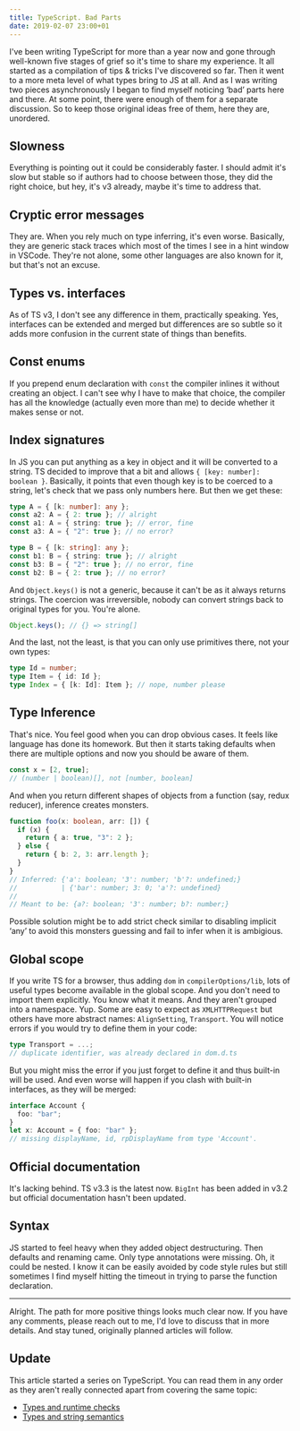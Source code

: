 ```yaml
---
title: TypeScript. Bad Parts
date: 2019-02-07 23:00+01
---
```


I've been writing TypeScript for more than a year now and gone through well-known five stages of grief so it's time to share my experience. It all started as a compilation of tips & tricks I've discovered so far. Then it went to a more meta level of what types bring to JS at all. And as I was writing two pieces asynchronously I began to find myself noticing ‘bad’ parts here and there. At some point, there were enough of them for a separate discussion. So to keep those original ideas free of them, here they are, unordered.

## Slowness

Everything is pointing out it could be considerably faster. I should admit it's slow but stable so if authors had to choose between those, they did the right choice, but hey, it's v3 already, maybe it's time to address that.

## Cryptic error messages

They are. When you rely much on type inferring, it's even worse. Basically, they are generic stack traces which most of the times I see in a hint window in VSCode. They're not alone, some other languages are also known for it, but that's not an excuse.

## Types vs. interfaces

As of TS v3, I don't see any difference in them, practically speaking. Yes, interfaces can be extended and merged but differences are so subtle so it adds more confusion in the current state of things than benefits.

## Const enums

If you prepend enum declaration with `const` the compiler inlines it without creating an object. I can't see why I have to make that choice, the compiler has all the knowledge (actually even more than me) to decide whether it makes sense or not.

## Index signatures

In JS you can put anything as a key in object and it will be converted to a string. TS decided to improve that a bit and allows `{ [key: number]: boolean }`. Basically, it points that even though key is to be coerced to a string, let's check that we pass only numbers here. But then we get these:

```typescript
type A = { [k: number]: any };
const a2: A = { 2: true }; // alright
const a1: A = { string: true }; // error, fine
const a3: A = { "2": true }; // no error?

type B = { [k: string]: any };
const b1: B = { string: true }; // alright
const b3: B = { "2": true }; // no error, fine
const b2: B = { 2: true }; // no error?
```

And `Object.keys()` is not a generic, because it can't be as it always returns strings. The coercion was irreversible, nobody can convert strings back to original types for you. You're alone.

```typescript
Object.keys(); // {} => string[]
```

And the last, not the least, is that you can only use primitives there, not your own types:

```typescript
type Id = number;
type Item = { id: Id };
type Index = { [k: Id]: Item }; // nope, number please
```

## Type Inference

That's nice. You feel good when you can drop obvious cases. It feels like language has done its homework. But then it starts taking defaults when there are multiple options and now you should be aware of them.

```typescript
const x = [2, true];
// (number | boolean)[], not [number, boolean]
```

And when you return different shapes of objects from a function (say, redux reducer), inference creates monsters.

```typescript
function foo(x: boolean, arr: []) {
  if (x) {
    return { a: true, "3": 2 };
  } else {
    return { b: 2, 3: arr.length };
  }
}
// Inferred: {'a': boolean; '3': number; 'b'?: undefined;}
//           | {'bar': number; 3: 0; 'a'?: undefined}
//
// Meant to be: {a?: boolean; '3': number; b?: number;}
```

Possible solution might be to add strict check similar to disabling implicit ‘any’ to avoid this monsters guessing and fail to infer when it is ambigious.

## Global scope

If you write TS for a browser, thus adding `dom` in `compilerOptions/lib`, lots of useful types become available in the global scope. And you don't need to import them explicitly. You know what it means. And they aren't grouped into a namespace. Yup.
Some are easy to expect as `XMLHTTPRequest` but others have more abstract names: `AlignSetting`, `Transport`. You will notice errors if you would try to define them in your code:

```typescript
type Transport = ...;
// duplicate identifier, was already declared in dom.d.ts
```

But you might miss the error if you just forget to define it and thus built-in will be used. And even worse will happen if you clash with built-in interfaces, as they will be merged:

```typescript
interface Account {
  foo: "bar";
}
let x: Account = { foo: "bar" };
// missing displayName, id, rpDisplayName from type 'Account'.
```

## Official documentation

It's lacking behind. TS v3.3 is the latest now. `BigInt` has been added in v3.2 but official documentation hasn't been updated.

## Syntax

JS started to feel heavy when they added object destructuring. Then defaults and renaming came. Only type annotations were missing. Oh, it could be nested. I know it can be easily avoided by code style rules but still sometimes I find myself hitting the timeout in trying to parse the function declaration.

---

Alright. The path for more positive things looks much clear now. If you have any comments, please reach out to me, I'd love to discuss that in more details. And stay tuned, originally planned articles will follow.

## Update

This article started a series on TypeScript. You can read them in any order as they aren't really connected apart from covering the same topic:

- [Types and runtime checks](types_runtime_checks.html)
- [Types and string semantics](types_string_semantics.html)

